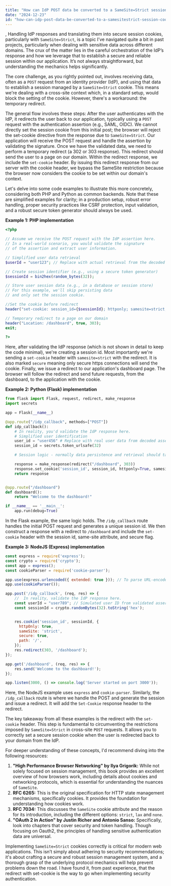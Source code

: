 ```yaml
---
title: "How can IdP POST data be converted to a SameSite=Strict session cookie?"
date: "2024-12-23"
id: "how-can-idp-post-data-be-converted-to-a-samesitestrict-session-cookie"
---
```


,  Handling IdP responses and translating them into secure session cookies, particularly with `SameSite=Strict`, is a topic I’ve navigated quite a bit in past projects, particularly when dealing with sensitive data across different domains. The crux of the matter lies in the careful orchestration of the IdP’s response and how we leverage that to establish a secure and reliable session within our application. It’s not always straightforward, but understanding the mechanics helps significantly.

The core challenge, as you rightly pointed out, involves receiving data, often as a `POST` request from an identity provider (IdP), and using that data to establish a session managed by a `SameSite=Strict` cookie. This means we're dealing with a cross-site context which, in a standard setup, would block the setting of the cookie. However, there's a workaround: the temporary redirect.

The general flow involves these steps: After the user authenticates with the IdP, it redirects the user back to our application, typically using a `POST` request with the authentication assertion (e.g., SAML, OIDC). We cannot directly set the session cookie from this initial post; the browser will reject the set-cookie directive from the response due to `SameSite=Strict`. Our application will receive the POST request and handle the assertion by validating the signature. Once we have the validated data, we need to perform a temporary redirect (a 302 or 303 response). This redirect should send the user to a page on our domain. Within the redirect response, we include the `set-cookie` header. By issuing this redirect response from our server with the cookie header, we bypass the SameSite restriction because the browser now considers the cookie to be set within our domain's context.

Let's delve into some code examples to illustrate this more concretely, considering both PHP and Python as common backends. Note that these are simplified examples for clarity; in a production setup, robust error handling, proper security practices like CSRF protection, input validation, and a robust secure token generator should always be used.

**Example 1: PHP implementation**

```php
<?php

// Assume we receive the POST request with the IdP assertion here.
// In a real-world scenario, you would validate the signature
// of the assertion and extract user information.

// Simplified user data retrieval
$userId = "user123"; // Replace with actual retrieval from the decoded assertion

// Create session identifier (e.g., using a secure token generator)
$sessionId = bin2hex(random_bytes(32));

// Store user session data (e.g., in a database or session store)
// For this example, we'll skip persisting data
// and only set the session cookie.

//Set the cookie before redirect
header("set-cookie: session_id={$sessionId}; httponly; samesite=strict; path=/; secure");

// Temporary redirect to a page on our domain
header("Location: /dashboard", true, 303);
exit;

?>
```

Here, after validating the IdP response (which is not shown in detail to keep the code minimal), we're creating a session id. Most importantly we're sending a `set-cookie` header with `samesite=strict` with the redirect. It is also marked `secure` meaning only secure https connections will send the cookie. Finally, we issue a redirect to our application's dashboard page. The browser will follow the redirect and send future requests, from the dashboard, to the application with the cookie.

**Example 2: Python (Flask) implementation**

```python
from flask import Flask, request, redirect, make_response
import secrets

app = Flask(__name__)

@app.route("/idp_callback", methods=["POST"])
def idp_callback():
    # In reality, you'd validate the IdP response here.
    # Simplified user identification
    user_id = "user456" # Replace with real user data from decoded assertions
    session_id = secrets.token_urlsafe(32)

    # Session logic - normally data persistence and retrieval should take place.

    response = make_response(redirect("/dashboard", 303))
    response.set_cookie('session_id', session_id, httponly=True, samesite='Strict', secure=True)
    return response


@app.route("/dashboard")
def dashboard():
    return "Welcome to the dashboard!"

if __name__ == '__main__':
    app.run(debug=True)
```

In the Flask example, the same logic holds. The `/idp_callback` route handles the initial POST request and generates a unique session id. We then construct a response with a redirect to `/dashboard` and include the `set-cookie` header with the session id, same-site attribute, and secure flag.

**Example 3: NodeJS (Express) implementation**
```javascript
const express = require('express');
const crypto = require('crypto');
const app = express();
const cookieParser = require('cookie-parser');

app.use(express.urlencoded({ extended: true })); // To parse URL-encoded bodies
app.use(cookieParser());

app.post('/idp_callback', (req, res) => {
    //  In reality, validate the IdP response here.
    const userId = "user789"; // Simulated user ID from validated assertion
    const sessionId = crypto.randomBytes(32).toString('hex');


    res.cookie('session_id', sessionId, {
      httpOnly: true,
      sameSite: 'strict',
      secure: true,
      path: '/',
    });
    res.redirect(303, '/dashboard');
});

app.get('/dashboard', (req, res) => {
    res.send('Welcome to the dashboard!');
});

app.listen(3000, () => console.log('Server started on port 3000'));

```
Here, the NodeJS example uses `express` and `cookie-parser`. Similarly, the `/idp_callback` route is where we handle the POST and generate the session and issue a redirect. It will add the `Set-Cookie` response header to the redirect.

The key takeaway from all these examples is the redirect with the `set-cookie` header. This step is fundamental to circumventing the restrictions imposed by `SameSite=Strict` in cross-site `POST` requests. It allows you to correctly set a secure session cookie when the user is redirected back to your domain from the IdP.

For deeper understanding of these concepts, I'd recommend diving into the following resources:

1.  **"High Performance Browser Networking" by Ilya Grigorik:** While not solely focused on session management, this book provides an excellent overview of how browsers work, including details about cookies and networking protocols, which is essential for understanding the nuances of `SameSite`.
2.  **RFC 6265:** This is the original specification for HTTP state management mechanisms, specifically cookies. It provides the foundation for understanding how cookies work.
3.  **RFC 7034:** This discusses the `SameSite` cookie attribute and the reason for its introduction, including the different options: `strict`, `lax` and `none`.
4.  **"OAuth 2 in Action" by Justin Richer and Antonio Sanso:** Specifically, look into chapters that cover security and token handling. Though focusing on Oauth2, the principles of handling sensitive authentication data are universal.

Implementing `SameSite=Strict` cookies correctly is critical for modern web applications. This isn’t simply about adhering to security recommendations; it's about crafting a secure and robust session management system, and a thorough grasp of the underlying protocol mechanics will help prevent problems down the road. I have found it, from past experience, that the redirect with set-cookie is the way to go when implementing security authentication.
